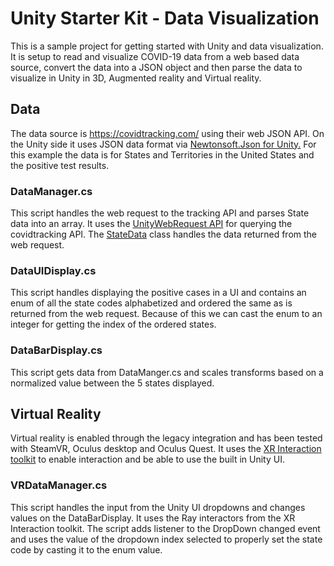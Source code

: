 # Unity Starter Kit - Data Visualization
This is a sample project for getting started with Unity and data visualization. It is setup to read and visualize COVID-19 data from a web based data source, convert the data into a JSON object and then parse the data to visualize in Unity in 3D, Augmented reality and Virtual reality.

## Data
The data source is https://covidtracking.com/ using their web JSON API. On the Unity side it uses JSON data format via [Newtonsoft.Json for Unity.](https://github.com/jilleJr/Newtonsoft.Json-for-Unity) For this example the data is for States and Territories in the United States and the positive test results.

### DataManager.cs
This script handles the web request to the tracking API and parses State data into an array. It uses the [UnityWebRequest API](https://docs.unity3d.com/ScriptReference/Networking.UnityWebRequest.html) for querying the covidtracking API. The [StateData](https://github.com/DanMillerDev/UnityStarterKit_DataVis/blob/master/Assets/Scripts/DataManager.cs#L68-L100) class handles the data returned from the web request. 

### DataUIDisplay.cs
This script handles displaying the positive cases in a UI and contains an enum of all the state codes alphabetized and ordered the same as is returned from the web request. Because of this we can cast the enum to an integer for getting the index of the ordered states.

### DataBarDisplay.cs
This script gets data from DataManger.cs and scales transforms based on a normalized value between the 5 states displayed. 
  

## Virtual Reality
Virtual reality is enabled through the legacy integration and has been tested with SteamVR, Oculus desktop and Oculus Quest. It uses the [XR Interaction toolkit](https://docs.unity3d.com/Packages/com.unity.xr.interaction.toolkit@0.9/manual/index.html) to enable interaction and be able to use the built in Unity UI. 

### VRDataManager.cs
This script handles the input from the Unity UI dropdowns and changes values on the DataBarDisplay. It uses the Ray interactors from the XR Interaction toolkit. The script adds listener to the DropDown changed event and uses the value of the dropdown index selected to properly set the state code by casting it to the enum value.
